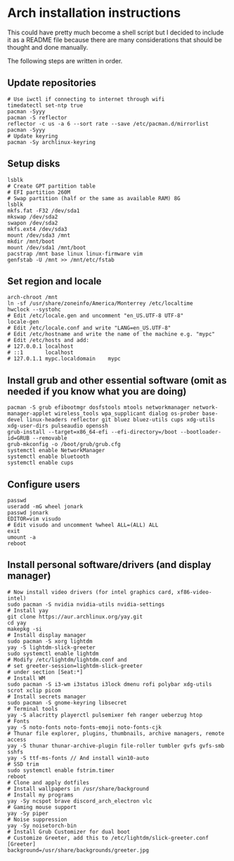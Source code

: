 # Arch installation instructions

This could have pretty much become a shell script but I decided to include it as a README file because there are many considerations that should be thought and done manually.

The following steps are written in order.

## Update repositories

```shell
# Use iwctl if connecting to internet through wifi
timedatectl set-ntp true
pacman -Syyy
pacman -S reflector
reflector -c us -a 6 --sort rate --save /etc/pacman.d/mirrorlist
pacman -Syyy
# Update keyring
pacman -Sy archlinux-keyring
```

## Setup disks

```shell
lsblk
# Create GPT partition table
# EFI partition 260M
# Swap partition (half or the same as available RAM) 8G
lsblk
mkfs.fat -F32 /dev/sda1
mkswap /dev/sda2
swapon /dev/sda2
mkfs.ext4 /dev/sda3
mount /dev/sda3 /mnt
mkdir /mnt/boot
mount /dev/sda1 /mnt/boot
pacstrap /mnt base linux linux-firmware vim
genfstab -U /mnt >> /mnt/etc/fstab

```

## Set region and locale

```shell
arch-chroot /mnt
ln -sf /usr/share/zoneinfo/America/Monterrey /etc/localtime
hwclock --systohc
# Edit /etc/locale.gen and uncomment "en_US.UTF-8 UTF-8"
locale-gen
# Edit /etc/locale.conf and write "LANG=en_US.UTF-8"
# Edit /etc/hostname and write the name of the machine e.g. "mypc"
# Edit /etc/hosts and add:
# 127.0.0.1	localhost
# ::1		localhost
# 127.0.1.1	mypc.localdomain	mypc
```

## Install grub and other essential software (omit as needed if you know what you are doing)

```shell
pacman -S grub efibootmgr dosfstools mtools networkmanager network-manager-applet wireless_tools wpa_supplicant dialog os-prober base-devel linux-headers reflector git bluez bluez-utils cups xdg-utils xdg-user-dirs pulseaudio openssh
grub-install --target=x86_64-efi --efi-directory=/boot --bootloader-id=GRUB --removable
grub-mkconfig -o /boot/grub/grub.cfg
systemctl enable NetworkManager
systemctl enable bluetooth
systemctl enable cups
```

## Configure users

```shell
passwd
useradd -mG wheel jonark
passwd jonark
EDITOR=vim visudo
# Edit visudo and uncomment %wheel ALL=(ALL) ALL
exit
umount -a
reboot
```

## Install personal software/drivers (and display manager)

```shell
# Now install video drivers (for intel graphics card, xf86-video-intel)
sudo pacman -S nvidia nvidia-utils nvidia-settings
# Install yay
git clone https://aur.archlinux.org/yay.git
cd yay
makepkg -si
# Install display manager
sudo pacman -S xorg lightdm
yay -S lightdm-slick-greeter
sudo systemctl enable lightdm
# Modify /etc/lightdm/lightdm.conf and
# set greeter-session=lightdm-slick-greeter
# under section [Seat:*]
# Install WM
sudo pacman -S i3-wm i3status i3lock dmenu rofi polybar xdg-utils scrot xclip picom
# Install secrets manager
sudo pacman -S gnome-keyring libsecret 
# Terminal tools
yay -S alacritty playerctl pulsemixer feh ranger ueberzug htop
# Fonts
yay -S noto-fonts noto-fonts-emoji noto-fonts-cjk
# Thunar file explorer, plugins, thumbnails, archive managers, remote access
yay -S thunar thunar-archive-plugin file-roller tumbler gvfs gvfs-smb sshfs
yay -S ttf-ms-fonts // And install win10-auto
# SSD trim
sudo systemctl enable fstrim.timer
reboot
# Clone and apply dotfiles
# Install wallpapers in /usr/share/background
# Install my programs
yay -Sy ncspot brave discord_arch_electron vlc
# Gaming mouse support
yay -Sy piper
# Noise suppression
yay -Sy noisetorch-bin
# Install Grub Customizer for dual boot
# Customize Greeter, add this to /etc/lightdm/slick-greeter.conf
[Greeter]
background=/usr/share/backgrounds/greeter.jpg

```
